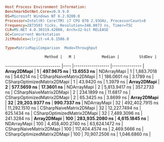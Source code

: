 ```ini

Host Process Environment Information:
BenchmarkDotNet.Core=v0.9.9.0
OS=Microsoft Windows NT 6.2.9200.0
Processor=Intel(R) Core(TM) i7 CPU 870 2.93GHz, ProcessorCount=8
Frequency=2873503 ticks, Resolution=348.0073 ns, Timer=TSC
CLR=MS.NET 4.0.30319.42000, Arch=32-bit RELEASE
GC=Concurrent Workstation
JitModules=clrjit-v4.6.1586.0

Type=MatrixMapiComparison  Mode=Throughput  

```
                      Method |   M |            Median |         StdDev |
---------------------------- |---- |------------------ |--------------- |
                 **Array2DMapi** |   **1** |       **497.9675 ns** |     **13.6553 ns** |
                 NDArrayMapi |   1 |     1,883.7018 ns |     54.6214 ns |
     CSharpNaiveMatrix2DMapi |   1 |       186.0601 ns |      3.1789 ns |
 CSharpOptimizedMatrix2DMapi |   1 |        43.9420 ns |      1.3979 ns |
                 **Array2DMapi** |   **2** |       **577.5659 ns** |     **17.3601 ns** |
                 NDArrayMapi |   2 |     5,813.9417 ns |    357.2733 ns |
     CSharpNaiveMatrix2DMapi |   2 |       234.1899 ns |     11.6817 ns |
 CSharpOptimizedMatrix2DMapi |   2 |        65.3425 ns |      3.8699 ns |
                 **Array2DMapi** |  **32** |    **29,203.9377 ns** |    **990.7337 ns** |
                 NDArrayMapi |  32 |   492,402.7915 ns | 11,292.1510 ns |
     CSharpNaiveMatrix2DMapi |  32 |    12,227.7494 ns |    625.1434 ns |
 CSharpOptimizedMatrix2DMapi |  32 |     7,489.3096 ns |    241.3284 ns |
                 **Array2DMapi** | **100** |   **283,935.2080 ns** |  **4,615.1845 ns** |
                 NDArrayMapi | 100 | 4,458,400.2740 ns | 63,624.1472 ns |
     CSharpNaiveMatrix2DMapi | 100 |   117,404.4574 ns |  2,469.5666 ns |
 CSharpOptimizedMatrix2DMapi | 100 |    70,907.2506 ns |  1,046.6860 ns |
